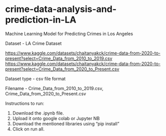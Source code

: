 # crime-data-analysis-and-prediction-in-LA
Machine Learning Model for Predicting Crimes in Los Angeles

Dataset - LA Crime Dataset

https://www.kaggle.com/datasets/chaitanyakck/crime-data-from-2020-to-present?select=Crime_Data_from_2010_to_2019.csv
https://www.kaggle.com/datasets/chaitanyakck/crime-data-from-2020-to-present?select=Crime_Data_from_2020_to_Present.csv

Dataset type - csv file format

Filename - Crime_Data_from_2010_to_2019.csv, Crime_Data_from_2020_to_Present.csv

Instructions to run:

1. Download the .ipynb file.
2. Upload it onto google colab or Jupyter NB
3. Download the mentioned libraries using “pip install”
4. Click on run all.
